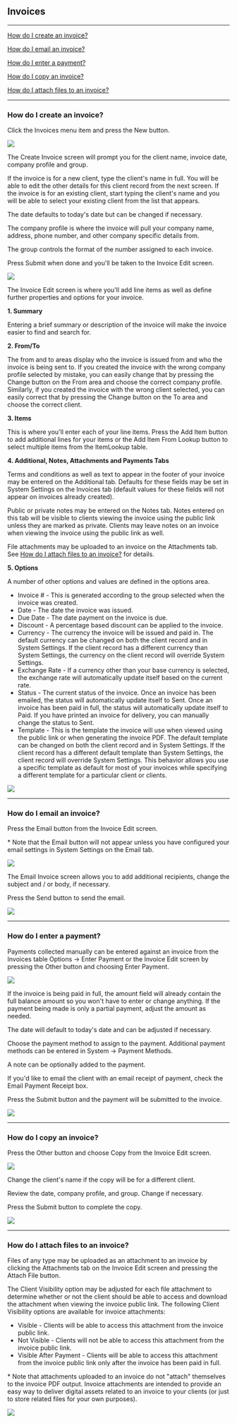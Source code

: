 Invoices
---

---

[How do I create an invoice?](#how-do-i-create-an-invoice)

[How do I email an invoice?](#how-do-i-email-an-invoice)

[How do I enter a payment?](#how-do-i-enter-a-payment)

[How do I copy an invoice?](#how-do-i-copy-an-invoice)

[How do I attach files to an invoice?](#how-do-i-attach-files-to-an-invoice)

---

### How do I create an invoice?

Click the Invoices menu item and press the New button.

[<img src="../img/invoice_create_sm.png" class="img-responsive" />](../img/invoice_create.png)

The Create Invoice screen will prompt you for the client name, invoice
date, company profile and group.

If the invoice is for a new client, type the client's name in full. You
will be able to edit the other details for this client record from the
next screen. If the invoice is for an existing client, start typing the
client's name and you will be able to select your existing client from
the list that appears.

The date defaults to today's date but can be changed if necessary.

The company profile is where the invoice will pull your company name,
address, phone number, and other company specific details from.

The group controls the format of the number assigned to each invoice.

Press Submit when done and you'll be taken to the Invoice Edit screen.

[<img src="../img/invoice_create2_sm.png" class="img-responsive" />](../img/invoice_create2.png)

The Invoice Edit screen is where you'll add line items as well as define
further properties and options for your invoice.

**1. Summary**

Entering a brief summary or description of the invoice will make the
invoice easier to find and search for.

**2. From/To**

The from and to areas display who the invoice is issued from and who the
invoice is being sent to. If you created the invoice with the wrong
company profile selected by mistake, you can easily change that by
pressing the Change button on the From area and choose the correct
company profile. Similarly, if you created the invoice with the wrong
client selected, you can easily correct that by pressing the Change
button on the To area and choose the correct client.

**3. Items**

This is where you'll enter each of your line items. Press the Add Item
button to add additional lines for your items or the Add Item From
Lookup button to select multiple items from the ItemLookup table.

**4. Additional, Notes, Attachments and Payments Tabs**

Terms and conditions as well as text to appear in the footer of your
invoice may be entered on the Additional tab. Defaults for these fields
may be set in System Settings on the Invoices tab (default values for
these fields will not appear on invoices already created).

Public or private notes may be entered on the Notes tab. Notes entered
on this tab will be visible to clients viewing the invoice using the
public link unless they are marked as private. Clients may leave notes
on an invoice when viewing the invoice using the public link as well.

File attachments may be uploaded to an invoice on the Attachments tab.
See [How do I attach files to an invoice?](#how-do-i-attach-files-to-an-invoice) for
details.

**5. Options**

A number of other options and values are defined in the options area.

-   Invoice \# - This is generated according to the group selected when
    the invoice was created.
-   Date - The date the invoice was issued.
-   Due Date - The date payment on the invoice is due.
-   Discount - A percentage based discount can be applied to the
    invoice.
-   Currency - The currency the invoice will be issued and paid in. The
    default currency can be changed on both the client record and in
    System Settings. If the client record has a different currency than
    System Settings, the currency on the client record will override
    System Settings.
-   Exchange Rate - If a currency other than your base currency is
    selected, the exchange rate will automatically update itself based
    on the current rate.
-   Status - The current status of the invoice. Once an invoice has been
    emailed, the status will automatically update itself to Sent. Once
    an invoice has been paid in full, the status will automatically
    update itself to Paid. If you have printed an invoice for delivery,
    you can manually change the status to Sent.
-   Template - This is the template the invoice will use when viewed
    using the public link or when generating the invoice PDF. The
    default template can be changed on both the client record and in
    System Settings. If the client record has a different default
    template than System Settings, the client record will override
    System Settings. This behavior allows you use a specific template as
    default for most of your invoices while specifying a different
    template for a particular client or clients.

[<img src="../img/invoice_edit_sm.png" class="img-responsive" />](../img/invoice_edit.png)

---

### How do I email an invoice?

Press the Email button from the Invoice Edit screen.

\* Note that the Email button will not appear unless you have configured
your email settings in System Settings on the Email tab.

[<img src="../img/invoice_email_sm.png" class="img-responsive" />](../img/invoice_email.png)

The Email Invoice screen allows you to add additional recipients, change
the subject and / or body, if necessary.

Press the Send button to send the email.

[<img src="../img/invoice_email2_sm.png" class="img-responsive" />](../img/invoice_email2.png)

---

### How do I enter a payment?

Payments collected manually can be entered against an invoice from the
Invoices table Options -> Enter Payment or the Invoice Edit screen
by pressing the Other button and choosing Enter Payment.

[<img src="../img/invoice_enter_payment_sm.png" class="img-responsive" />](../img/invoice_enter_payment.png)

If the invoice is being paid in full, the amount field will already
contain the full balance amount so you won't have to enter or change
anything. If the payment being made is only a partial payment, adjust
the amount as needed.

The date will default to today's date and can be adjusted if necessary.

Choose the payment method to assign to the payment. Additional payment
methods can be entered in System -&gt; Payment Methods.

A note can be optionally added to the payment.

If you'd like to email the client with an email receipt of payment,
check the Email Payment Receipt box.

Press the Submit button and the payment will be submitted to the
invoice.

[<img src="../img/invoice_enter_payment2_sm.png" class="img-responsive" />](../img/invoice_enter_payment2.png)

---

### How do I copy an invoice?

Press the Other button and choose Copy from the Invoice Edit screen.

[<img src="../img/invoice_copy_sm.png" class="img-responsive" />](../img/invoice_copy.png)

Change the client's name if the copy will be for a different client.

Review the date, company profile, and group. Change if necessary.

Press the Submit button to complete the copy.

[<img src="../img/invoice_copy2_sm.png" class="img-responsive" />](../img/invoice_copy2.png)

---

### How do I attach files to an invoice?

Files of any type may be uploaded as an attachment to an invoice by
clicking the Attachments tab on the Invoice Edit screen and pressing the
Attach File button.

The Client Visibility option may be adjusted for each file attachment to
determine whether or not the client should be able to access and
download the attachment when viewing the invoice public link. The
following Client Visibility options are available for invoice
attachments:

-   Visible - Clients will be able to access this attachment from the
    invoice public link.
-   Not Visible - Clients will not be able to access this attachment
    from the invoice public link.
-   Visible After Payment - Clients will be able to access this
    attachment from the invoice public link only after the invoice has
    been paid in full.

\* Note that attachments uploaded to an invoice do not "attach"
themselves to the invoice PDF output. Invoice attachments are intended
to provide an easy way to deliver digital assets related to an invoice
to your clients (or just to store related files for your own purposes).

[<img src="../img/invoice_attachments_sm.png" class="img-responsive" />](../img/invoice_attachments.png)
